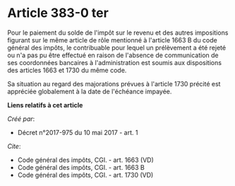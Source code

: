 # Article 383-0 ter

Pour le paiement du solde de l'impôt sur le revenu et des autres impositions figurant sur le même article de rôle mentionné à
l'article 1663 B du code général des impôts, le contribuable pour lequel un prélèvement a été rejeté ou n'a pas pu être
effectué en raison de l'absence de communication de ses coordonnées bancaires à l'administration est soumis aux dispositions
des articles 1663 et 1730 du même code. 

Sa situation au regard des majorations prévues à l'article 1730 précité est appréciée globalement à la date de l'échéance
impayée.

**Liens relatifs à cet article**

_Créé par_:

  - Décret n°2017-975 du 10 mai 2017 - art. 1

_Cite_:

  - Code général des impôts, CGI. - art. 1663 (VD)
  - Code général des impôts, CGI. - art. 1663 B
  - Code général des impôts, CGI. - art. 1730 (VD)
